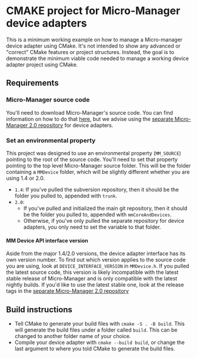 # CMAKE project for Micro-Manager device adapters

This is a minimum working example on how to manage a Micro-manager device adapter using CMake.
It's not intended to show any advanced or "correct" CMake features or project structures.
Instead, the goal is to demonstrate the minimum viable code needed to manage a working device adapter project
using CMake.

## Requirements

### Micro-Manager source code
You'll need to download Micro-Manager's source code.
You can find information on how to do that [here](https://micro-manager.org/Micro-Manager_Source_Code), 
but we advise using the [separate Micro-Manager 2.0 repository](https://github.com/micro-manager/mmCoreAndDevices)
for device adapters.

### Set an environmental property

This project was designed to use an environmental property (`MM_SOURCE`) pointing to the root of the source code.
You'll need to set that property pointing to the top level Micro-Manager source folder.
This will be the folder containing a `MMDevice` folder, 
which will be slightly different whether you are using 1.4 or 2.0.

* `1.4`: If you've pulled the subversion repository,
         then it should be the folder you pulled to, appended with `trunk`.
* `2.0`: 
  * If you've pulled and initialized the main git repository,
           then it should be the folder you pulled to, appended with `mmCoreAndDevices`.
  * Otherwise, if you've only pulled the separate repository for device adapters,
    you only need to set the variable to that folder.

#### MM Device API interface version

Aside from the major 1.4/2.0 versions,
the device adapter interface has its own version number.
To find out which version applies to the source code you are using,
look at `DEVICE_INTERFACE_VERSION` in `MMDevice.h`.
If you pulled the latest source code, 
this version is likely incompatible with the latest stable release of Micro-Manager
and is only compatible with the latest nightly builds.
If you'd like to use the latest stable one,
look at the release tags in the
[separate Micro-Manager 2.0 repository](https://github.com/micro-manager/mmCoreAndDevices/tags)

## Build instructions

* Tell CMake to generate your build files with `cmake -S . -B build`.
  This will generate the build files under a folder called `build`.
  This can be changed to another folder name of your choice.
* Compile your device adapter with `cmake --build build`,
  or change the last argument to where you told CMake to generate the build files.